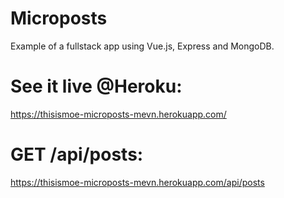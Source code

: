# Microposts
Example of a fullstack app using Vue.js, Express and MongoDB. 

# See it live @Heroku:
https://thisismoe-microposts-mevn.herokuapp.com/

# GET /api/posts:
https://thisismoe-microposts-mevn.herokuapp.com/api/posts
